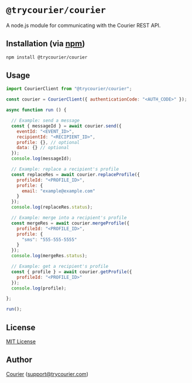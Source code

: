 # `@trycourier/courier`

A node.js module for communicating with the Courier REST API.

## Installation (via [npm](https://www.npmjs.com/package/@trycourier/courier))

```bash
npm install @trycourier/courier
```

## Usage

```javascript
import CourierClient from "@trycourier/courier";

const courier = CourierClient({ authenticationCode: "<AUTH_CODE>" });

async function run () {

  // Example: send a message
  const { messageId } = await courier.send({
    eventId: "<EVENT_ID>",
    recipientId: "<RECIPIENT_ID>",
    profile: {}, // optional
    data: {} // optional
  });
  console.log(messageId);

  // Example: replace a recipient's profile
  const replaceRes = await courier.replaceProfile({
    profileId: "<PROFILE_ID>",
    profile: {
      email: "example@example.com"
    }
  });
  console.log(replaceRes.status);

  // Example: merge into a recipient's profile
  const mergeRes = await courier.mergeProfile({
    profileId: "<PROFILE_ID>",
    profile: {
      "sms": "555-555-5555"
    }
  });
  console.log(mergeRes.status);

  // Example: get a recipient's profile
  const { profile } = await courier.getProfile({
    profileId: "<PROFILE_ID>"
  });
  console.log(profile);

};

run();
```

## License

[MIT License](http://www.opensource.org/licenses/mit-license.php)

## Author

[Courier](https://github.com/trycourier) ([support@trycourier.com](mailto:support@trycourier.com))
